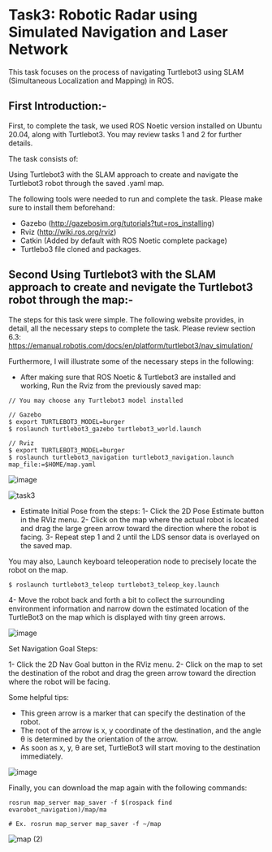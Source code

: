 # Task3: Robotic Radar using Simulated Navigation and Laser Network

This task focuses on the process of navigating Turtlebot3 using SLAM (Simultaneous Localization and Mapping) in ROS.

## First Introduction:-
 
First, to complete the task, we used ROS Noetic version installed on Ubuntu 20.04, along with Turtlebot3. You may review tasks 1 and 2 for further details.
 
The task consists of:
 
Using Turtlebot3 with the SLAM approach to create and navigate the Turtlebot3 robot through the saved .yaml map.
 
 
 The following tools were needed to run and complete the task. Please make sure to install them beforehand:
 
 - Gazebo (http://gazebosim.org/tutorials?tut=ros_installing)
 - Rviz (http://wiki.ros.org/rviz)
 - Catkin (Added by default with ROS Noetic complete package)
 - Turtlebo3 file cloned and packages.

## Second Using Turtlebot3 with the SLAM approach to create and nevigate the Turtlebot3 robot through the map:-

The steps for this task were simple. The following website provides, in detail, all the necessary steps to complete the task. Please review section 6.3:
https://emanual.robotis.com/docs/en/platform/turtlebot3/nav_simulation/

Furthermore, I will illustrate some of the necessary steps in the following:

- After making sure that ROS Noetic & Turtlebot3 are installed and working, Run the Rviz from the previously saved map:

```
// You may choose any Turtlebot3 model installed

// Gazebo
$ export TURTLEBOT3_MODEL=burger
$ roslaunch turtlebot3_gazebo turtlebot3_world.launch

// Rviz
$ export TURTLEBOT3_MODEL=burger
$ roslaunch turtlebot3_navigation turtlebot3_navigation.launch map_file:=$HOME/map.yaml
```
![image](https://user-images.githubusercontent.com/77699294/126583737-244b927d-98ac-4149-9162-3e431b3a71e6.png)

![task3](https://user-images.githubusercontent.com/77699294/126583746-502e406a-2931-4324-be6d-e58b4f246927.png)

- Estimate Initial Pose from the steps:
1- Click the 2D Pose Estimate button in the RViz menu.
2- Click on the map where the actual robot is located and drag the large green arrow toward the direction where the robot is facing.
3- Repeat step 1 and 2 until the LDS sensor data is overlayed on the saved map.

You may also, Launch keyboard teleoperation node to precisely locate the robot on the map.
```
$ roslaunch turtlebot3_teleop turtlebot3_teleop_key.launch
```
4- Move the robot back and forth a bit to collect the surrounding environment information and narrow down the estimated location of the TurtleBot3 on the map which is displayed with tiny green arrows.

![image](https://user-images.githubusercontent.com/77699294/126583707-b2f4d96a-d9b0-4d5b-8feb-180072312c77.png)


Set Navigation Goal Steps:

1- Click the 2D Nav Goal button in the RViz menu.
2- Click on the map to set the destination of the robot and drag the green arrow toward the direction where the robot will be facing.

Some helpful tips:
- This green arrow is a marker that can specify the destination of the robot.
- The root of the arrow is x, y coordinate of the destination, and the angle θ is determined by the orientation of the arrow.
- As soon as x, y, θ are set, TurtleBot3 will start moving to the destination immediately.

![image](https://user-images.githubusercontent.com/77699294/126583795-904e05ae-9ec2-47ba-b717-cba16ddbaee6.png)


Finally, you can download the map again with the following commands:
```
rosrun map_server map_saver -f $(rospack find evarobot_navigation)/map/ma

# Ex. rosrun map_server map_saver -f ~/map
```

![map (2)](https://user-images.githubusercontent.com/77699294/126582862-56e08b6f-0b7e-403a-867e-9796d62e5f65.jpg)

